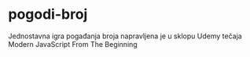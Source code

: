 # pogodi-broj
Jednostavna igra pogađanja broja napravljena je u sklopu Udemy tečaja Modern JavaScript From The Beginning
